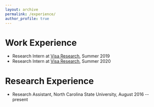 ```yaml
---
layout: archive
permalink: /experience/
author_profile: true
---
```



Work Experience
======
* Research Intern at [Visa Research](https://usa.visa.com/about-visa/visa-research.html), Summer 2019
* Research Intern at [Visa Research](https://usa.visa.com/about-visa/visa-research.html), Summer 2020
 
Research Experience
======
* Research Assistant, North Carolina State University, August 2016 -- present
